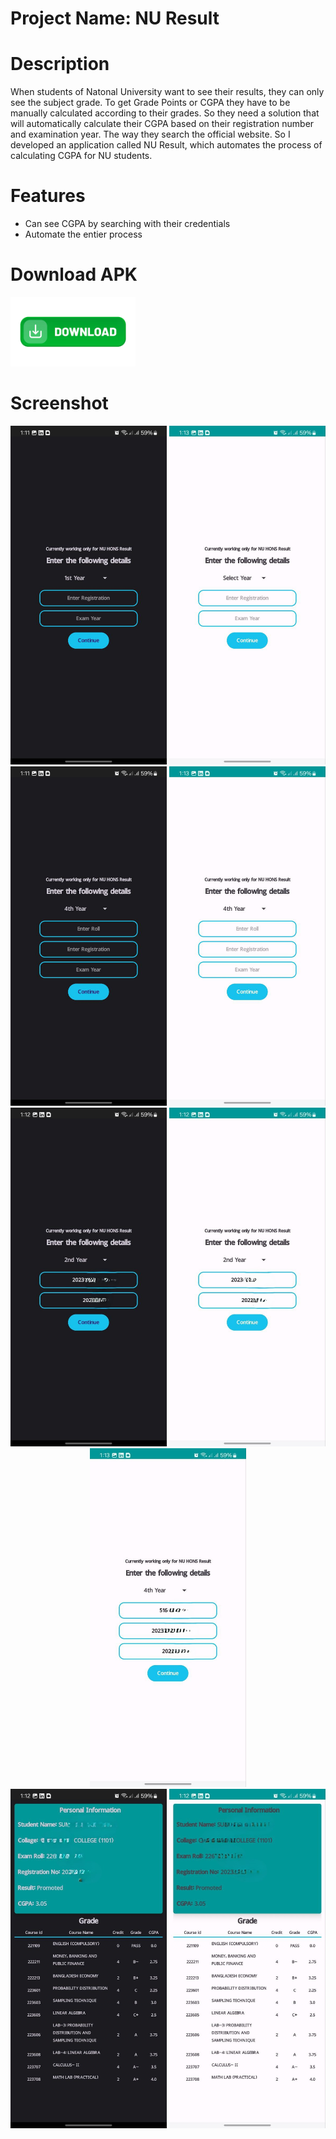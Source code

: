 # Project Name: NU Result

# Description
  When students of Natonal University want to see their results, they can only see the subject grade. To get Grade Points or CGPA they have to be manually calculated according to their grades. So they need a solution that will automatically calculate their CGPA based on their registration number and examination year. The way they search the official website.
 So I developed an application called NU Result, which automates the process of calculating CGPA for NU students.

# Features
  - Can see CGPA by searching with their credentials
  - Automate the entier process
    

# Download APK

<a href="https://github.com/mdabdulkayum/NU_Result/releases/download/v1.6.0/NU.Result.apk"><img width="200" src="https://github.com/mdabdulkayum/resourceFile/blob/main/image/download_icon.png"> </a>

# Screenshot

<p align="center">
  <img width="250"  src="https://github.com/mdabdulkayum/NU_Result/blob/main/screenshorts/home1_dark.jpg">
  <img width="250" src="https://github.com/mdabdulkayum/NU_Result/blob/main/screenshorts/home1_light.jpg">

  </br>
  
  <img width="250" src="https://github.com/mdabdulkayum/NU_Result/blob/main/screenshorts/home2_dark.jpg">
  <img width="250" src="https://github.com/mdabdulkayum/NU_Result/blob/main/screenshorts/home2_light.jpg">

  </br>

  
  <img width="250" src="https://github.com/mdabdulkayum/NU_Result/blob/main/screenshorts/search1_dark.jpg">
  <img width="250" src="https://github.com/mdabdulkayum/NU_Result/blob/main/screenshorts/search1_light.jpg">
  <img width="250" src="https://github.com/mdabdulkayum/NU_Result/blob/main/screenshorts/search0_light.jpg">

  </br>
  <img width="250" src="https://github.com/mdabdulkayum/NU_Result/blob/main/screenshorts/result_dark.jpg">
  <img width="250" src="https://github.com/mdabdulkayum/NU_Result/blob/main/screenshorts/result_light.jpg">

</p>
